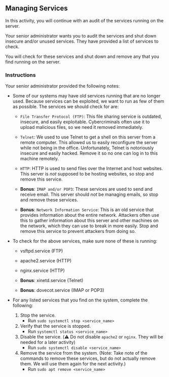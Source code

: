 ## Managing Services

In this activity, you will continue with an audit of the services running on the server.

Your senior administrator wants you to audit the services and shut down insecure and/or unused services. They have provided a list of services to check.

You will check for these services and shut down and remove any that you find running on the server.

### Instructions

Your senior administrator provided the following notes:

- Some of our systems may have old services running that are no longer used. Because services can be exploited, we want to run as few of them as possible. The services we should check for are:

   - `File Transfer Protocol (FTP)`: This file sharing service is outdated, insecure, and easily exploitable. Cybercriminals often use it to upload malicious files, so we need it removed immediately.

   - `Telnet`: We used to use Telnet to get a shell on this server from a remote computer. This allowed us to easily reconfigure the server while not being in the office. Unfortunately, Telnet is notoriously insecure and easily hacked. Remove it so no one can log in to this machine remotely.

   - `HTTP`: HTTP is used to send files over the Internet and host websites. This server is _not_ supposed to be hosting websites, so stop and remove this service.

   - **Bonus**: `IMAP and/or POP3`: These services are used to send and receive email. This server should _not_ be managing emails, so stop and remove these services.

   - **Bonus**: `Network Information Service`: This is an old service that provides information about the entire network. Attackers often use this to gather information about this server and other machines on the network, which they can use to break in more easily. Stop and remove this service to prevent attackers from doing so.

- To check for the above services, make sure none of these is running:

   - vsftpd.service (FTP)
 
   - apache2.service (HTTP)

   - nginx.service (HTTP)

   - **Bonus**: xinetd.service (Telnet)

   - **Bonus**: dovecot.service (IMAP or POP3)


- For any listed services that you find on the system, complete the following:

    1. Stop the service.
        - Run `sudo systemctl stop <service_name>`
    2. Verify that the service is stopped.
        - Run `systemctl status <service_name>`
    3. Disable the service. (:warning: Do not disable `apache2` or `nginx`. They will be needed for a later activity)
        - Run `sudo systemctl disable <service_name>` 
    4. Remove the service from the system. (Note: Take note of the commands to remove these services, but do not actually remove them. We will use them again for the next activity.)
        - Run `sudo apt remove <service_name>`
